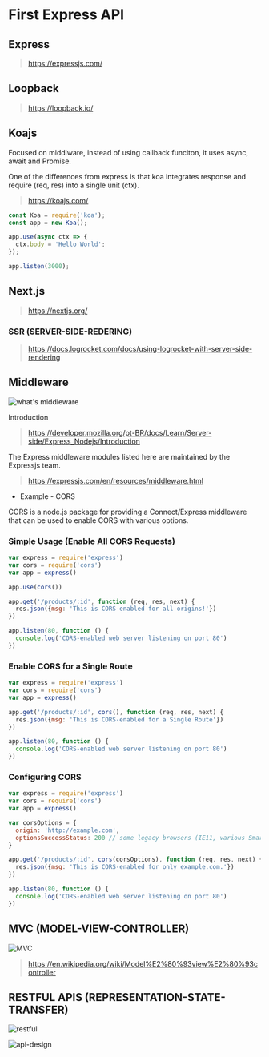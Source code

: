 # First Express API

## Express

> https://expressjs.com/

## Loopback

> https://loopback.io/

## Koajs

Focused on middlware, instead of using callback funciton, it uses async, await and Promise.

One of the differences from express is that koa integrates response and require (req, res) into a single unit (ctx).

> https://koajs.com/

```js
const Koa = require('koa');
const app = new Koa();

app.use(async ctx => {
  ctx.body = 'Hello World';
});

app.listen(3000);
```

## Next.js

> https://nextjs.org/

### SSR (SERVER-SIDE-REDERING)

> https://docs.logrocket.com/docs/using-logrocket-with-server-side-rendering

## Middleware

![what's middleware](/images/middleware.png)

Introduction

> https://developer.mozilla.org/pt-BR/docs/Learn/Server-side/Express_Nodejs/Introduction

The Express middleware modules listed here are maintained by the Expressjs team.

> https://expressjs.com/en/resources/middleware.html

* Example - CORS

CORS is a node.js package for providing a Connect/Express middleware that can be used to enable CORS with various options.

### Simple Usage (Enable All CORS Requests)

```js
var express = require('express')
var cors = require('cors')
var app = express()

app.use(cors())

app.get('/products/:id', function (req, res, next) {
  res.json({msg: 'This is CORS-enabled for all origins!'})
})

app.listen(80, function () {
  console.log('CORS-enabled web server listening on port 80')
})
```
### Enable CORS for a Single Route

```js
var express = require('express')
var cors = require('cors')
var app = express()

app.get('/products/:id', cors(), function (req, res, next) {
  res.json({msg: 'This is CORS-enabled for a Single Route'})
})

app.listen(80, function () {
  console.log('CORS-enabled web server listening on port 80')
})
```

### Configuring CORS

```js
var express = require('express')
var cors = require('cors')
var app = express()

var corsOptions = {
  origin: 'http://example.com',
  optionsSuccessStatus: 200 // some legacy browsers (IE11, various SmartTVs) choke on 204
}

app.get('/products/:id', cors(corsOptions), function (req, res, next) {
  res.json({msg: 'This is CORS-enabled for only example.com.'})
})

app.listen(80, function () {
  console.log('CORS-enabled web server listening on port 80')
})
```

## MVC (MODEL-VIEW-CONTROLLER)

![MVC](/images/mvc.png)

> https://en.wikipedia.org/wiki/Model%E2%80%93view%E2%80%93controller

## RESTFUL APIS (REPRESENTATION-STATE-TRANSFER)

![restful](/images/restful.png)


![api-design](../images/api-design.png)